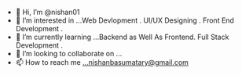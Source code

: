 - 👋 Hi, I’m @nishan01
- 👀 I’m interested in ...Web Devlopment . UI/UX Designing . Front End Development . 
- 🌱 I’m currently learning ...Backend as Well As Frontend. Full Stack Development .
- 💞️ I’m looking to collaborate on ...
- 📫 How to reach me ...nishanbasumatary@gmail.com

<!---
nishan01/nishan01 is a ✨ special ✨ repository because its `README.md` (this file) appears on your GitHub profile.
You can click the Preview link to take a look at your changes.
--->

